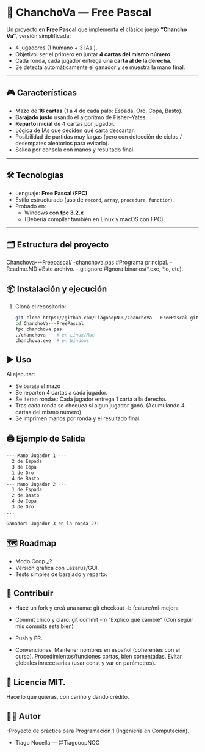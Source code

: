 
# 🐷 ChanchoVa — Free Pascal

Un proyecto en **Free Pascal** que implementa el clásico juego **“Chancho Va”**, versión simplificada:  
- 4 jugadores (1 humano + 3 IAs ).  
- Objetivo: ser el primero en juntar **4 cartas del mismo número**.  
- Cada ronda, cada jugador entrega **una carta al de la derecha**.  
- Se detecta automáticamente el ganador y se muestra la mano final.  

---

## 🎮 Características
- Mazo de **16 cartas** (1 a 4 de cada palo: Espada, Oro, Copa, Basto).  
- **Barajado justo** usando el algoritmo de Fisher–Yates.  
- **Reparto inicial** de 4 cartas por jugador.  
- Lógica de IAs que deciden qué carta descartar.  
- Posibilidad de partidas muy largas (pero con detección de ciclos / desempates aleatorios para evitarlo).  
- Salida por consola con manos y resultado final.  

---

## 🛠️ Tecnologías
- Lenguaje: **Free Pascal (FPC)**.  
- Estilo estructurado (uso de `record`, `array`, `procedure`, `function`).  
- Probado en:  
  - Windows con **fpc 3.2.x**  
  - (Debería compilar también en Linux y macOS con FPC).  

---

## 🗂️ Estructura del proyecto
Chanchova---Freepascal/
-chanchova.pas #Programa principal.
-Readme.MD #Este archivo.
-.gitignore #Ignora binarios(*.exe, *.o, etc).

## 📦 Instalación y ejecución
1. Cloná el repositorio:
   ```bash
   git clone https://github.com/TiagooopNOC/ChanchoVa---FreePascal.git
   cd ChanchoVa---FreePascal
   fpc chanchova.pas
   ./chanchova    # en Linux/Mac
   chanchova.exe  # en Windows


## ▶️ Uso
Al ejecutar:
 - Se baraja el mazo
 - Se reparten 4 cartas a cada jugador.
 - Se iteran rondas: Cada jugador entrega 1  carta a la derecha.
 - Tras cada ronda se chequea si algun jugador  ganó. (Acumulando 4 cartas del mismo numero)
 -  Se imprimen manos por ronda y el resultado   final.

## 🖨️ Ejemplo de Salida
```bash
--- Mano Jugador 1 ---
  2 de Espada
  3 de Copa
  1 de Oro
  4 de Basto
--- Mano Jugador 2 ---
  1 de Espada
  2 de Basto
  4 de Copa
  3 de Oro
...

Ganador: Jugador 3 en la ronda 27!
```
## 🗺️ Roadmap
 - Modo Coop ¿?
 - Versión gráfica con Lazarus/GUI.
 - Tests simples de barajado y reparto.

## 🤝 Contribuir
- Hacé un fork y creá una rama: git checkout -b feature/mi-mejora
- Commit chico y claro: git commit -m "Explico qué cambié" (Con seguir mis commits esta bien)
- Push y PR.

- Convenciones:  Mantener nombres en español (coherentes con el curso).                Procedimientos/funciones cortas, bien comentadas. Evitar globales innecesarias (usar const y var en parámetros).

## 📄 Licencia MIT. 
Hacé lo que quieras, con cariño y dando crédito.

## 👨‍💻 Autor
-Proyecto de práctica para Programación 1 (Ingeniería en Computación).
- Tiago Nocella — @TiagooopNOC

